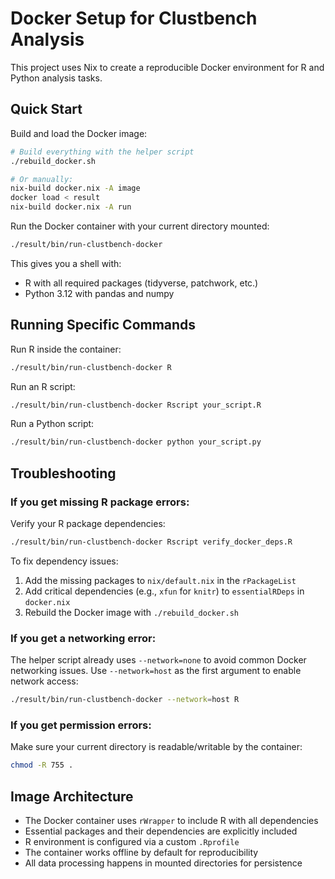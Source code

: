 # Docker Setup for Clustbench Analysis

This project uses Nix to create a reproducible Docker environment for R and Python analysis tasks.

## Quick Start

Build and load the Docker image:

```bash
# Build everything with the helper script
./rebuild_docker.sh

# Or manually:
nix-build docker.nix -A image
docker load < result
nix-build docker.nix -A run
```

Run the Docker container with your current directory mounted:

```bash
./result/bin/run-clustbench-docker
```

This gives you a shell with:
- R with all required packages (tidyverse, patchwork, etc.)
- Python 3.12 with pandas and numpy

## Running Specific Commands

Run R inside the container:

```bash
./result/bin/run-clustbench-docker R
```

Run an R script:

```bash
./result/bin/run-clustbench-docker Rscript your_script.R
```

Run a Python script:

```bash
./result/bin/run-clustbench-docker python your_script.py
```

## Troubleshooting

### If you get missing R package errors:

Verify your R package dependencies:

```bash
./result/bin/run-clustbench-docker Rscript verify_docker_deps.R
```

To fix dependency issues:
1. Add the missing packages to `nix/default.nix` in the `rPackageList`
2. Add critical dependencies (e.g., `xfun` for `knitr`) to `essentialRDeps` in `docker.nix`
3. Rebuild the Docker image with `./rebuild_docker.sh`

### If you get a networking error:

The helper script already uses `--network=none` to avoid common Docker networking issues.
Use `--network=host` as the first argument to enable network access:

```bash
./result/bin/run-clustbench-docker --network=host R
```

### If you get permission errors:

Make sure your current directory is readable/writable by the container:

```bash
chmod -R 755 .
```

## Image Architecture

- The Docker container uses `rWrapper` to include R with all dependencies
- Essential packages and their dependencies are explicitly included
- R environment is configured via a custom `.Rprofile`
- The container works offline by default for reproducibility
- All data processing happens in mounted directories for persistence